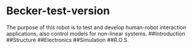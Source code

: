 # Becker-test-version
The purpose of this robot is to test and develop human-robot interaction applications,
also control models for non-linear systems.
##Introduction
##Structure
##Electronics
##Simulation
##R.O.S.

